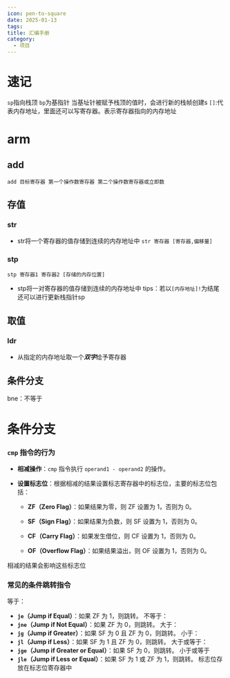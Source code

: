 ```yaml
---
icon: pen-to-square
date: 2025-01-13
tags: 
title: 汇编手册
category:
  - 项目
---
```

# 速记
`sp`指向栈顶
`bp`为基指针
当基址针被赋予栈顶的值时，会进行新的栈帧创建s
`[]`:代表内存地址，里面还可以写寄存器。表示寄存器指向的内存地址

# arm
## add
`add 目标寄存器 第一个操作数寄存器 第二个操作数寄存器或立即数`

## 存值
### str
 - str将一个寄存器的值存储到连续的内存地址中
`str 寄存器 [寄存器,偏移量]`

### stp
```
stp 寄存器1 寄存器2 [存储的内存位置]
```
- stp将一对寄存器的值存储到连续的内存地址中
tips：若以`[内存地址]!`为结尾还可以进行更新栈指针sp

## 取值
### ldr
- 从指定的内存地址取一个***双字***给予寄存器

## 条件分支
bne：不等于

# 条件分支
### `cmp` 指令的行为

- **相减操作**：`cmp` 指令执行 `operand1 - operand2` 的操作。
    
- **设置标志位**：根据相减的结果设置标志寄存器中的标志位，主要的标志位包括：
    
    - **ZF（Zero Flag）**：如果结果为零，则 ZF 设置为 1，否则为 0。
        
    - **SF（Sign Flag）**：如果结果为负数，则 SF 设置为 1，否则为 0。
        
    - **CF（Carry Flag）**：如果发生借位，则 CF 设置为 1，否则为 0。
        
    - **OF（Overflow Flag）**：如果结果溢出，则 OF 设置为 1，否则为 0。

相减的结果会影响这些标志位

### 常见的条件跳转指令
等于：
- **`je`（Jump if Equal）**：如果 ZF 为 1，则跳转。
不等于：
- **`jne`（Jump if Not Equal）**：如果 ZF 为 0，则跳转。
大于：
- **`jg`（Jump if Greater）**：如果 SF 为 0 且 ZF 为 0，则跳转。
小于：
- **`jl`（Jump if Less）**：如果 SF 为 1 且 ZF 为 0，则跳转。
大于或等于：
- **`jge`（Jump if Greater or Equal）**：如果 SF 为 0，则跳转。
小于或等于
- **`jle`（Jump if Less or Equal）**：如果 SF 为 1 或 ZF 为 1，则跳转。
标志位存放在标志位寄存器中

